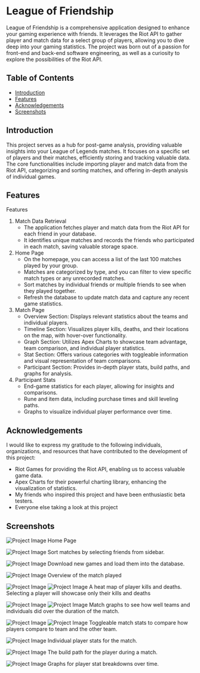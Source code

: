 # League of Friendship

League of Friendship is a comprehensive application designed to enhance your gaming experience with friends. It leverages the Riot API to gather player and match data for a select group of players, allowing you to dive deep into your gaming statistics. The project was born out of a passion for front-end and back-end software engineering, as well as a curiosity to explore the possibilities of the Riot API.
## Table of Contents
- [Introduction](#introduction)
- [Features](#features)
- [Acknowledgements](#acknowledgements)
- [Screenshots](#screenshots)

## Introduction
This project serves as a hub for post-game analysis, providing valuable insights into your League of Legends matches. It focuses on a specific set of players and their matches, efficiently storing and tracking valuable data. The core functionalities include importing player and match data from the Riot API, categorizing and sorting matches, and offering in-depth analysis of individual games.

## Features

Features
1. Match Data Retrieval
   - The application fetches player and match data from the Riot API for each friend in your database.
   - It identifies unique matches and records the friends who participated in each match, saving valuable storage space.
2. Home Page
   - On the homepage, you can access a list of the last 100 matches played by your group.
   - Matches are categorized by type, and you can filter to view specific match types or any unrecorded matches.
   - Sort matches by individual friends or multiple friends to see when they played together.
   - Refresh the database to update match data and capture any recent game statistics.
3. Match Page
   - Overview Section: Displays relevant statistics about the teams and individual players.
   - Timeline Section: Visualizes player kills, deaths, and their locations on the map, with hover-over functionality.
   - Graph Section: Utilizes Apex Charts to showcase team advantage, team comparison, and individual player statistics.
   - Stat Section: Offers various categories with toggleable information and visual representation of team comparisons.
   - Participant Section: Provides in-depth player stats, build paths, and graphs for analysis.
4. Participant Stats
   - End-game statistics for each player, allowing for insights and comparisons.
   - Rune and item data, including purchase times and skill leveling paths.
   - Graphs to visualize individual player performance over time.

## Acknowledgements

I would like to express my gratitude to the following individuals, organizations, and resources that have contributed to the development of this project:

- Riot Games for providing the Riot API, enabling us to access valuable game data.
- Apex Charts for their powerful charting library, enhancing the visualization of statistics.
- My friends who inspired this project and have been enthusiastic beta testers.
- Everyone else taking a look at this project

## Screenshots

![Project Image](./README_IMGS\01_Home.png)
Home Page

![Project Image](./README_IMGS\03_Sort2.png)
Sort matches by selecting friends from sidebar.

![Project Image](./README_IMGS\06_LoadGames2.png)
Download new games and load them into the database.

![Project Image](./README_IMGS\07_Match_Overview.png)
Overview of the match played

![Project Image](./README_IMGS\08_Match_Timeline1.png)
![Project Image](./README_IMGS\09_Match_TimeLine2.png)
A heat map of player kills and deaths. Selecting a player will showcase only their kills and deaths

![Project Image](./README_IMGS\12_Match_Graphs3.png)
![Project Image](./README_IMGS\13_Match_Graphs4.png)
Match graphs to see how well teams and individuals did over the duration of the match.

![Project Image](./README_IMGS\14_Match_Stats1.png)
![Project Image](./README_IMGS\15_Match_Stats2.png)
Toggleable match stats to compare how players compare to team and the other team.

![Project Image](./README_IMGS\16_Match_Participants1.png)
Individual player stats for the match.

![Project Image](./README_IMGS\17_Match_Participants2.png)
The build path for the player during a match.

![Project Image](./README_IMGS\18_Match_Participants3.png)
Graphs for player stat breakdowns over time.